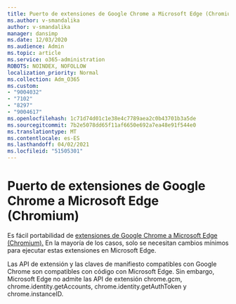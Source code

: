 ```yaml
---
title: Puerto de extensiones de Google Chrome a Microsoft Edge (Chromium)
ms.author: v-smandalika
author: v-smandalika
manager: dansimp
ms.date: 12/03/2020
ms.audience: Admin
ms.topic: article
ms.service: o365-administration
ROBOTS: NOINDEX, NOFOLLOW
localization_priority: Normal
ms.collection: Adm_O365
ms.custom:
- "9004032"
- "7102"
- "8297"
- "9004617"
ms.openlocfilehash: 1c71d74d01c1e38e4c7789aea2c0b43701b3a5de
ms.sourcegitcommit: 7b2e5078dd65f11af6650e692a7ea48e91f544e0
ms.translationtype: MT
ms.contentlocale: es-ES
ms.lasthandoff: 04/02/2021
ms.locfileid: "51505301"
---
```

# <a name="port-google-chrome-extensions-to-microsoft-edge-chromium"></a>Puerto de extensiones de Google Chrome a Microsoft Edge (Chromium)

Es fácil portabilidad de [extensiones de Google Chrome a Microsoft Edge (Chromium).](https://docs.microsoft.com/microsoft-edge/extensions-chromium/developer-guide/port-chrome-extension) En la mayoría de los casos, solo se necesitan cambios mínimos para ejecutar estas extensiones en Microsoft Edge.

Las API de extensión y las claves de manifiesto compatibles con Google Chrome son compatibles con código con Microsoft Edge. Sin embargo, Microsoft Edge no admite las API de extensión chrome.gcm, chrome.identity.getAccounts, chrome.identity.getAuthToken y chrome.instanceID.